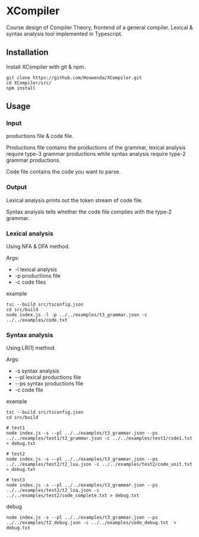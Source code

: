 # XCompiler

Course design of Compiler Theory, frontend of a general compiler. Lexical & syntax analysis tool implemented in Typescript.

## Installation

Install XCompiler with git & npm.

```
git clone https://github.com/Houwenda/XCompiler.git
cd XCompiler/src/
npm install
```

## Usage

### Input

productions file & code file.

Productions file contains the productions of the grammar, lexical analysis require type-3 grammar productions while syntax analysis require type-2 grammar productions.

Code file contains the code you want to parse.

### Output

Lexical analysis prints out the token stream of code file.

Syntax analysis tells whether the code file complies with the type-2 grammar.

### Lexical analysis

Using NFA & DFA method.

Args:
- -l lexical analysis
- -p productions file
- -c code files

example
```shell
tsc --build src/tsconfig.json
cd src/build
node index.js -l -p ../../examples/t3_grammar.json -c ../../examples/code.txt
```

### Syntax analysis

Using LR(1) method.

Args:
- -s syntax analysis
- --pl lexical productions file
- --ps syntax productions file
- -c code file

example
```shell
tsc --build src/tsconfig.json
cd src/build

# test1
node index.js -s --pl ../../examples/t3_grammar.json --ps ../../examples/test1/t2_grammar.json -c ../../examples/test1/code1.txt > debug.txt

# test2
node index.js -s --pl ../../examples/t3_grammar.json --ps ../../examples/test2/t2_lua.json -c ../../examples/test2/code_unit.txt > debug.txt

# test3
node index.js -s --pl ../../examples/t3_grammar.json --ps ../../examples/test2/t2_lua.json -c ../../examples/test2/code_complete.txt > debug.txt
```

debug
```shell
node index.js -s --pl ../../examples/t3_grammar.json --ps ../../examples/t2_debug.json -c ../../examples/code_debug.txt  > debug.txt
```